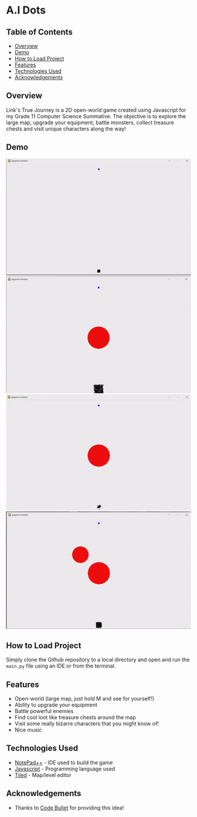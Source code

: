 # A.I Dots

## Table of Contents

- [Overview](#Overview)
- [Demo](#Demo)
- [How to Load Project](#how-to-load-project)
- [Features](#Features)
- [Technologies Used](#technologies-used)
- [Acknowledgements](#acknowledgements)

## Overview

Link's True Journey is a 2D open-world game created using Javascript for my Grade 11 Computer Science Summative. The objective is to explore the large map, upgrade your equipment, battle monsters, collect treasure chests and visit unique characters along the way!

## Demo

<img src="gifs/without_obstacle.gif?raw=true"/> <img src="gifs/initial.gif?raw=true"/> <img src="gifs/several_generations.gif?raw=true"/>
<img src="gifs/2_obstacles.gif?raw=true"/>

## How to Load Project

Simply clone the Github repository to a local directory and open and run the `main.py` file using an IDE or from the terminal.

## Features

- Open-world (large map, just hold M and see for yourself!)
- Ability to upgrade your equipment 
- Battle powerful enemies
- Find cool loot like treasure chests around the map
- Visit some really bizarre characters that you might know of!
- Nice music

## Technologies Used

- [NotePad++](https://notepad-plus-plus.org/downloads/) - IDE used to build the game
- [Javascript](https://www.javascript.com/) - Programming language used
- [Tiled](https://www.mapeditor.org/) - Map/level editor 

## Acknowledgements

- Thanks to [Code Bullet](https://www.youtube.com/watch?v=BOZfhUcNiqk) for providing this idea!
